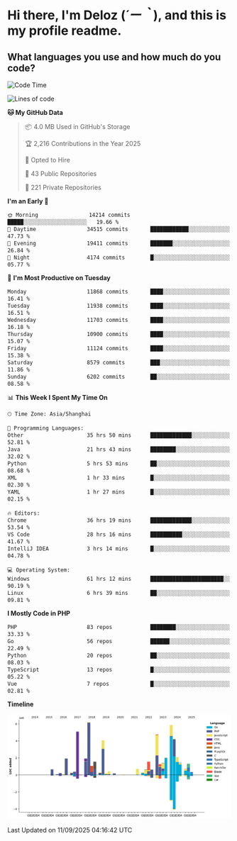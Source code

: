 # **Hi there, I'm Deloz (*´ー｀*), and this is my profile readme.**

## **What languages you use and how much do you code?**

<!--START_SECTION:waka-->
![Code Time](http://img.shields.io/badge/Code%20Time-7%2C427%20hrs%2042%20mins-blue)

![Lines of code](https://img.shields.io/badge/From%20Hello%20World%20I%27ve%20Written-53.5%20million%20lines%20of%20code-blue)

**🐱 My GitHub Data** 

> 📦 4.0 MB Used in GitHub's Storage 
 > 
> 🏆 2,216 Contributions in the Year 2025
 > 
> 💼 Opted to Hire
 > 
> 📜 43 Public Repositories 
 > 
> 🔑 221 Private Repositories 
 > 
**I'm an Early 🐤** 

```text
🌞 Morning                14214 commits       █████░░░░░░░░░░░░░░░░░░░░   19.66 % 
🌆 Daytime                34515 commits       ████████████░░░░░░░░░░░░░   47.73 % 
🌃 Evening                19411 commits       ███████░░░░░░░░░░░░░░░░░░   26.84 % 
🌙 Night                  4174 commits        █░░░░░░░░░░░░░░░░░░░░░░░░   05.77 % 
```
📅 **I'm Most Productive on Tuesday** 

```text
Monday                   11868 commits       ████░░░░░░░░░░░░░░░░░░░░░   16.41 % 
Tuesday                  11938 commits       ████░░░░░░░░░░░░░░░░░░░░░   16.51 % 
Wednesday                11703 commits       ████░░░░░░░░░░░░░░░░░░░░░   16.18 % 
Thursday                 10900 commits       ████░░░░░░░░░░░░░░░░░░░░░   15.07 % 
Friday                   11124 commits       ████░░░░░░░░░░░░░░░░░░░░░   15.38 % 
Saturday                 8579 commits        ███░░░░░░░░░░░░░░░░░░░░░░   11.86 % 
Sunday                   6202 commits        ██░░░░░░░░░░░░░░░░░░░░░░░   08.58 % 
```


📊 **This Week I Spent My Time On** 

```text
🕑︎ Time Zone: Asia/Shanghai

💬 Programming Languages: 
Other                    35 hrs 50 mins      █████████████░░░░░░░░░░░░   52.81 % 
Java                     21 hrs 43 mins      ████████░░░░░░░░░░░░░░░░░   32.02 % 
Python                   5 hrs 53 mins       ██░░░░░░░░░░░░░░░░░░░░░░░   08.68 % 
XML                      1 hr 33 mins        █░░░░░░░░░░░░░░░░░░░░░░░░   02.30 % 
YAML                     1 hr 27 mins        █░░░░░░░░░░░░░░░░░░░░░░░░   02.15 % 

🔥 Editors: 
Chrome                   36 hrs 19 mins      █████████████░░░░░░░░░░░░   53.54 % 
VS Code                  28 hrs 16 mins      ██████████░░░░░░░░░░░░░░░   41.67 % 
IntelliJ IDEA            3 hrs 14 mins       █░░░░░░░░░░░░░░░░░░░░░░░░   04.78 % 

💻 Operating System: 
Windows                  61 hrs 12 mins      ███████████████████████░░   90.19 % 
Linux                    6 hrs 39 mins       ██░░░░░░░░░░░░░░░░░░░░░░░   09.81 % 
```

**I Mostly Code in PHP** 

```text
PHP                      83 repos            ████████░░░░░░░░░░░░░░░░░   33.33 % 
Go                       56 repos            ██████░░░░░░░░░░░░░░░░░░░   22.49 % 
Python                   20 repos            ██░░░░░░░░░░░░░░░░░░░░░░░   08.03 % 
TypeScript               13 repos            █░░░░░░░░░░░░░░░░░░░░░░░░   05.22 % 
Vue                      7 repos             █░░░░░░░░░░░░░░░░░░░░░░░░   02.81 % 
```



**Timeline**

![Lines of Code chart](https://raw.githubusercontent.com/deloz/deloz/main/assets/bar_graph.png)


 Last Updated on 11/09/2025 04:16:42 UTC
<!--END_SECTION:waka-->
